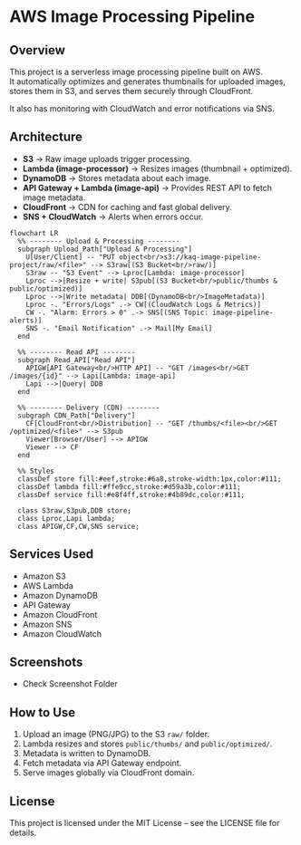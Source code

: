 # AWS Image Processing Pipeline

## Overview
This project is a serverless image processing pipeline built on AWS.  
It automatically optimizes and generates thumbnails for uploaded images, stores them in S3, and serves them securely through CloudFront.  

It also has monitoring with CloudWatch and error notifications via SNS.

## Architecture
- **S3** → Raw image uploads trigger processing.  
- **Lambda (image-processor)** → Resizes images (thumbnail + optimized).  
- **DynamoDB** → Stores metadata about each image.  
- **API Gateway + Lambda (image-api)** → Provides REST API to fetch image metadata.  
- **CloudFront** → CDN for caching and fast global delivery.  
- **SNS + CloudWatch** → Alerts when errors occur.  

```mermaid
flowchart LR
  %% -------- Upload & Processing --------
  subgraph Upload_Path["Upload & Processing"]
    U[User/Client] -- "PUT object<br/>s3://kaq-image-pipeline-project/raw/<file>" --> S3raw[(S3 Bucket<br/>raw/)]
    S3raw -- "S3 Event" --> Lproc[Lambda: image-processor]
    Lproc -->|Resize + write| S3pub[(S3 Bucket<br/>public/thumbs & public/optimized)]
    Lproc -->|Write metadata| DDB[(DynamoDB<br/>ImageMetadata)]
    Lproc -. "Errors/Logs" .-> CW[(CloudWatch Logs & Metrics)]
    CW -. "Alarm: Errors > 0" .-> SNS[(SNS Topic: image-pipeline-alerts)]
    SNS -. "Email Notification" .-> Mail[My Email]
  end

  %% -------- Read API --------
  subgraph Read_API["Read API"]
    APIGW[API Gateway<br/>HTTP API] -- "GET /images<br/>GET /images/{id}" --> Lapi[Lambda: image-api]
    Lapi -->|Query| DDB
  end

  %% -------- Delivery (CDN) --------
  subgraph CDN_Path["Delivery"]
    CF[CloudFront<br/>Distribution] -- "GET /thumbs/<file><br/>GET /optimized/<file>" --> S3pub
    Viewer[Browser/User] --> APIGW
    Viewer --> CF
  end

  %% Styles
  classDef store fill:#eef,stroke:#6a8,stroke-width:1px,color:#111;
  classDef lambda fill:#ffe9cc,stroke:#d59a3b,color:#111;
  classDef service fill:#e8f4ff,stroke:#4b89dc,color:#111;

  class S3raw,S3pub,DDB store;
  class Lproc,Lapi lambda;
  class APIGW,CF,CW,SNS service;

```


## Services Used
- Amazon S3  
- AWS Lambda  
- Amazon DynamoDB  
- API Gateway  
- Amazon CloudFront  
- Amazon SNS  
- Amazon CloudWatch  

## Screenshots
- Check Screenshot Folder

## How to Use
1. Upload an image (PNG/JPG) to the S3 `raw/` folder.  
2. Lambda resizes and stores `public/thumbs/` and `public/optimized/`.  
3. Metadata is written to DynamoDB.  
4. Fetch metadata via API Gateway endpoint.  
5. Serve images globally via CloudFront domain.  

## License
This project is licensed under the MIT License – see the LICENSE file for details.
